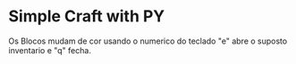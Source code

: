 # Simple Craft with PY

Os Blocos mudam de cor usando o numerico do teclado
"e" abre o suposto inventario e "q" fecha.
